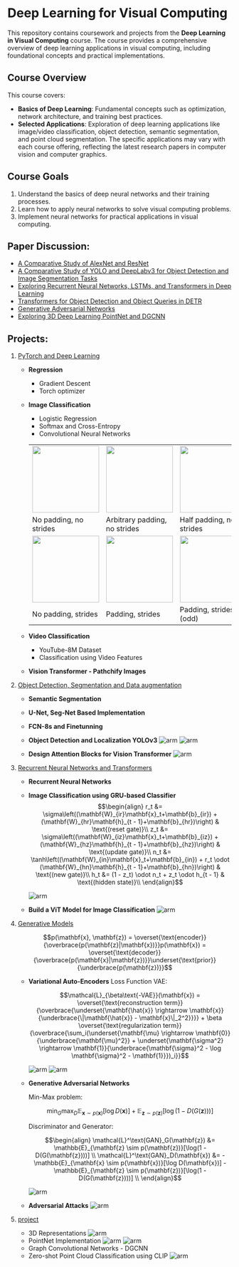 # Deep Learning for Visual Computing

This repository contains coursework and projects from the **Deep Learning in Visual Computing** course. The course provides a comprehensive overview of deep learning applications in visual computing, including foundational concepts and practical implementations. 

## Course Overview

This course covers:

- **Basics of Deep Learning**: Fundamental concepts such as optimization, network architecture, and training best practices.
- **Selected Applications**: Exploration of deep learning applications like image/video classification, object detection, semantic segmentation, and point cloud segmentation. The specific applications may vary with each course offering, reflecting the latest research papers in computer vision and computer graphics.

## Course Goals

1. Understand the basics of deep neural networks and their training processes.
2. Learn how to apply neural networks to solve visual computing problems.
3. Implement neural networks for practical applications in visual computing.

## Paper Discussion:

- [A Comparative Study of AlexNet and ResNet](paper_discussions/1_Comparative_study_AlexNet_ResNet.pdf)
- [A Comparative Study of YOLO and DeepLabv3 for Object Detection and Image Segmentation Tasks](paper_discussions/2_Comparative_Study_YOLO_DeepLabv3.pdf)
- [Exploring Recurrent Neural Networks, LSTMs, and Transformers in Deep Learning](paper_discussions/3_Exploring_RNN_LSTM_Transformers.pdf)
- [Transformers for Object Detection and Object Queries in DETR](paper_discussions/4_Exploring_Transformers_ObjectDetection.pdf)
- [Generative Adversarial Networks](paper_discussions/5_Exploring_GANs.pdf)
- [Exploring 3D Deep Learning PointNet and DGCNN](paper_discussions/6_Exploring_3D_DeepLearning.pdf)

## Projects:
1. [PyTorch and Deep Learning](projects/P1.David.Alvear.V1.ipynb)
    - **Regression**
        - Gradient Descent
        - Torch optimizer
    - **Image Classification**
        - Logistic Regression
        - Softmax and Cross-Entropy
        - Convolutional Neural Networks
        <table>
        <tbody>
            <tr>
            <td><img width="150px" src="https://github.com/vdumoulin/conv_arithmetic/raw/master/gif/no_padding_no_strides.gif"></td>
            <td><img width="150px" src="https://github.com/vdumoulin/conv_arithmetic/raw/master/gif/arbitrary_padding_no_strides.gif"></td>
            <td><img width="150px" src="https://github.com/vdumoulin/conv_arithmetic/raw/master/gif/same_padding_no_strides.gif"></td>
            <td><img width="150px" src="https://github.com/vdumoulin/conv_arithmetic/raw/master/gif/full_padding_no_strides.gif"></td>
            </tr>
            <tr>
            <td>No padding, no strides</td>
            <td>Arbitrary padding, no strides</td>
            <td>Half padding, no strides</td>
            <td>Full padding, no strides</td>
            </tr>
            <tr>
            <td><img width="150px" src="https://github.com/vdumoulin/conv_arithmetic/raw/master/gif/no_padding_strides.gif"></td>
            <td><img width="150px" src="https://github.com/vdumoulin/conv_arithmetic/raw/master/gif/padding_strides.gif"></td>
            <td><img width="150px" src="https://github.com/vdumoulin/conv_arithmetic/raw/master/gif/padding_strides_odd.gif"></td>
            <td><h5><i><b>Source:</b> <a href="https://github.com/vdumoulin/conv_arithmetic">vdumoulin</a></i></h5></td>
            </tr>
            <tr>
            <td>No padding, strides</td>
            <td>Padding, strides</td>
            <td>Padding, strides (odd)</td>
            <td></td>
            </tr>
        </tbody>
        </table>

    - **Video Classification**
        - YouTube-8M Dataset
        - Classification using Video Features
    - **Vision Transformer - Pathchify Images**

2. [Object Detection, Segmentation and Data augmentation](projects/P2.David.Alvear.V1.ipynb)
    - **Semantic Segmentation**
    - **U-Net, Seg-Net Based Implementation**
    - **FCN-8s and Finetunning**
    - **Object Detection and Localization YOLOv3**
        ![arm](assets/2_yolo1.png)
        ![arm](assets/2_yolo2.png)

    - **Design Attention Blocks for Vision Transformer**
        ![arm](assets/2_transformers.png)


3. [Recurrent Neural Networks and Transformers](projects/P3.David.Alvear.V1.ipynb)

    - **Recurrent Neural Networks**
    - **Image Classification using GRU-based Classifier**
        $$\begin{align}
        r_t &= \sigma\left((\mathbf{W}_{ir}\mathbf{x}_t+\mathbf{b}_{ir}) + (\mathbf{W}_{hr}\mathbf{h}_{t - 1}+\mathbf{b}_{hr})\right) & \text{(reset gate)}\\
        z_t &= \sigma\left((\mathbf{W}_{iz}\mathbf{x}_t+\mathbf{b}_{iz}) + (\mathbf{W}_{hz}\mathbf{h}_{t - 1}+\mathbf{b}_{hz})\right) & \text{(update gate)}\\
        n_t &= \tanh\left((\mathbf{W}_{in}\mathbf{x}_t+\mathbf{b}_{in}) + r_t \odot (\mathbf{W}_{hn}\mathbf{h}_{t - 1}+\mathbf{b}_{hn})\right) & \text{(new gate)}\\
        h_t &= (1 - z_t) \odot n_t + z_t \odot h_{t - 1} & \text{(hidden state)}\\
        \end{align}$$

        ![arm](assets/3_GRU.png)

    - **Build a ViT Model for Image Classification**
        ![arm](assets/3_VIT.png)
        

4. [Generative Models](projects/P4.David.Alvear.V1.ipynb)

    $$p(\mathbf{x}, \mathbf{z}) = \overset{\text{encoder}}{\overbrace{p(\mathbf{z}|\mathbf{x})}}p(\mathbf{x}) = \overset{\text{decoder}}{\overbrace{p(\mathbf{x}|\mathbf{z})}}\underset{\text{prior}}{\underbrace{p(\mathbf{z})}}$$

    - **Variational Auto-Encoders**
        Loss Function VAE:

        $$\mathcal{L}_{\beta\text{-VAE}}(\mathbf{x}) = \overset{\text{reconstruction term}}{\overbrace{\underset{\mathbf{\hat{x}} \rightarrow \mathbf{x}}{\underbrace{\|\mathbf{\hat{x}} - \mathbf{x}\|_2^2}}}} + \beta \overset{\text{regularization term}}{\overbrace{\sum_i(\underset{\mathbf{\mu} \rightarrow \mathbf{0}}{\underbrace{\mathbf{\mu}^2}} + \underset{\mathbf{\sigma^2} \rightarrow \mathbf{1}}{\underbrace{\mathbf{\sigma}^2 - \log \mathbf{\sigma}^2 - \mathbf{1}}})_i}}$$

        ![arm](assets/4_VAE2.png)
        ![arm](assets/4_VAE.png)

    - **Generative Adversarial Networks**

        Min-Max problem:

        $$\min_G \max_D \mathbb{E}_{\mathbf{x} \sim p(\mathbf{x})}[\log D(\mathbf{x})] + \mathbb{E}_{\mathbf{z} \sim p(\mathbf{z})}[\log(1 - D(G(\mathbf{z})))]$$
        
        Discriminator and Generator:

        $$\begin{align}
        \mathcal{L}^\text{GAN}_G(\mathbf{z}) &= \mathbb{E}_{\mathbf{z} \sim p(\mathbf{z})}[\log(1 - D(G(\mathbf{z})))] \\
        \mathcal{L}^\text{GAN}_D(\mathbf{x}) &= -\mathbb{E}_{\mathbf{x} \sim p(\mathbf{x})}[\log D(\mathbf{x})] - \mathbb{E}_{\mathbf{z} \sim p(\mathbf{z})}[\log(1 - D(G(\mathbf{z})))] \\
        \end{align}$$

        ![arm](assets/4_GAN.png)

    - **Adversarial Attacks**
        ![arm](assets/4_attacks.png)

5. [project](projects/P5.David.Alvear.V1.ipynb)
    - 3D Representations
        ![arm](assets/5_3D_Representation.png)
    - PointNet Implementation
        ![arm](assets/5_PointNet.png)
        ![arm](assets/5_PointNet1.png)
    - Graph Convolutional Networks - DGCNN
    - Zero-shot Point Cloud Classification using CLIP
        ![arm](assets/5_CLIP.png)
        <!-- <img src="./images/your-image.png" alt="Alt Text" width="200"/> -->




